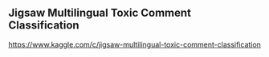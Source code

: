 ## Jigsaw Multilingual Toxic Comment Classification

https://www.kaggle.com/c/jigsaw-multilingual-toxic-comment-classification
